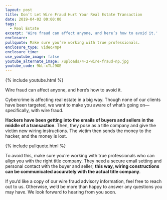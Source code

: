 ```yaml
---
layout: post
title: Don’t Let Wire Fraud Hurt Your Real Estate Transaction
date: 2019-04-02 00:00:00
tags:
  - Real Estate
excerpt: 'Wire fraud can affect anyone, and here’s how to avoid it.'
enclosure:
pullquote: Make sure you’re working with true professionals.
enclosure_type: video/mp4
enclosure_time:
use_youtube_image: false
youtube_alternate_image: /uploads/4-2-wire-fraud-np.jpg
youtube_code: 9bL-xTLJ9OE
---
```


{% include youtube.html %}

Wire fraud can affect anyone, and here’s how to avoid it.

Cybercrime is affecting real estate in a big way. Though none of our clients have been targeted, we want to make you aware of what’s going on—specifically, with wire fraud.

**Hackers have been getting into the emails of buyers and sellers in the middle of a transaction**. Then, they pose as a title company and give the victim new wiring instructions. The victim then sends the money to the hacker, and the money is lost.

{% include pullquote.html %}

To avoid this, make sure you’re working with true professionals who can align you with the right title company. They need a secure email setting and personal contact with the buyer and seller; **this way, wiring constructions can be communicated accurately with the actual title company**.

If you’d like a copy of our wire fraud advisory information, feel free to reach out to us. Otherwise, we’d be more than happy to answer any questions you may have. We look forward to hearing from you soon.